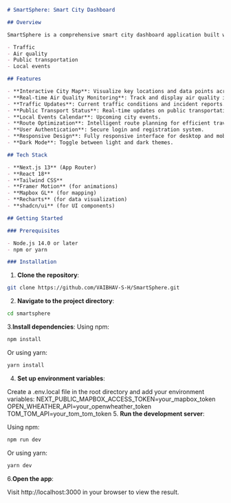 ```markdown
# SmartSphere: Smart City Dashboard

## Overview

SmartSphere is a comprehensive smart city dashboard application built with **Next.js**, **React**, and **Tailwind CSS**. It provides real-time information and analytics on various aspects of urban life, including:

- Traffic
- Air quality
- Public transportation
- Local events

## Features

- **Interactive City Map**: Visualize key locations and data points across the city.
- **Real-time Air Quality Monitoring**: Track and display air quality indices for different areas.
- **Traffic Updates**: Current traffic conditions and incident reports.
- **Public Transport Status**: Real-time updates on public transportation services.
- **Local Events Calendar**: Upcoming city events.
- **Route Optimization**: Intelligent route planning for efficient travel.
- **User Authentication**: Secure login and registration system.
- **Responsive Design**: Fully responsive interface for desktop and mobile.
- **Dark Mode**: Toggle between light and dark themes.

## Tech Stack

- **Next.js 13** (App Router)
- **React 18**
- **Tailwind CSS**
- **Framer Motion** (for animations)
- **Mapbox GL** (for mapping)
- **Recharts** (for data visualization)
- **shadcn/ui** (for UI components)

## Getting Started

### Prerequisites

- Node.js 14.0 or later
- npm or yarn

### Installation
```

1. **Clone the repository**:

```bash
git clone https://github.com/VAIBHAV-S-H/SmartSphere.git
```
2. **Navigate to the project directory**:
```bash
cd smartsphere
```
3.**Install dependencies**:
Using npm:
```bash
npm install
```
Or using yarn:
```bash
yarn install
```
4. **Set up environment variables**:

Create a .env.local file in the root directory and add your environment variables:
NEXT_PUBLIC_MAPBOX_ACCESS_TOKEN=your_mapbox_token
OPEN_WHEATHER_API=your_openwheather_token
TOM_TOM_API=your_tom_tom_token
5. **Run the development server**:

Using npm:
```bash
npm run dev
```
Or using yarn:
```bash
yarn dev
```
6.**Open the app**:

Visit http://localhost:3000 in your browser to view the result.

